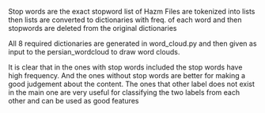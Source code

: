 Stop words are the exact stopword list of Hazm
Files are tokenized into lists then lists are converted to dictionaries with freq. of each word and then stopwords are deleted from the original dictionaries

All 8 required dictionaries are generated in word_cloud.py and then given as input to the persian_wordcloud to draw word clouds.

It is clear that in the ones with stop words included the stop words have high frequency.
And the ones without stop words are better for making a good judgement about the content. 
The ones that other label does not exist in the main one are very useful for classifying the two labels from each other and can be used as good features
